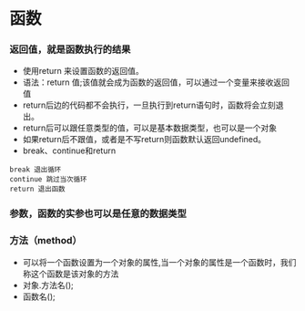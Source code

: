 # 函数
### 返回值，就是函数执行的结果
+ 使用return 来设置函数的返回值。
+ 语法：return 值;该值就会成为函数的返回值，可以通过一个变量来接收返回值
+ return后边的代码都不会执行，一旦执行到return语句时，函数将会立刻退出。
+ return后可以跟任意类型的值，可以是基本数据类型，也可以是一个对象
+ 如果return后不跟值，或者是不写return则函数默认返回undefined。
+ break、continue和return
```
break 退出循环
continue 跳过当次循环
return 退出函数
```
### 参数，函数的实参也可以是任意的数据类型
### 方法（method）
+ 可以将一个函数设置为一个对象的属性,当一个对象的属性是一个函数时，我们称这个函数是该对象的方法
+ 对象.方法名();
+ 函数名();